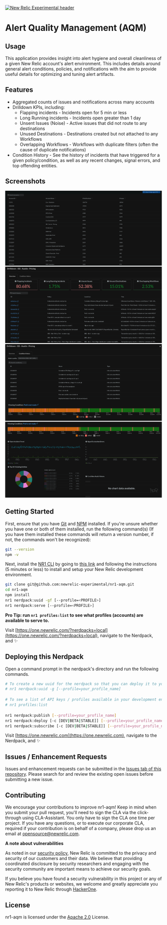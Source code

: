 [![New Relic Experimental header](https://github.com/newrelic/opensource-website/raw/master/src/images/categories/Experimental.png)](https://opensource.newrelic.com/oss-category/#new-relic-experimental)

# Alert Quality Management (AQM)

## Usage

This application provides insight into alert hygiene and overall cleanliness of a given New Relic account's alert environment. This includes details around general alert conditions, policies, and notifications with the aim to provide useful details for optimizing and tuning alert artifacts.

## Features
* Aggregated counts of issues and notifications across many accounts
* Drilldown KPIs, including:
   * Flapping incidents - Incidents open for 5 min or less
   * Long Running incidents - Incidents open greater than 1 day
   * Unsent Issues (Noise) - Active issues that did not route to any destinations
   * Unused Destinations - Destinations created but not attached to any Workflows
   * Overlapping Workflows - Workflows with duplicate filters (often the cause of duplicate notifications)
* Condition History - See the history of incidents that have triggered for a given policy/condition, as well as any recent changes, signal errors, and top offending entities.


## Screenshots
![Overview](screenshots/overview.png)
![Overview](screenshots/drilldown.png)
![Overview](screenshots/history1.png)
![Overview](screenshots/history2.png)

## Getting Started
First, ensure that you have [Git](https://git-scm.com/book/en/v2/Getting-Started-Installing-Git) and [NPM](https://www.npmjs.com/get-npm) installed. If you're unsure whether you have one or both of them installed, run the following command(s) (If you have them installed these commands will return a version number, if not, the commands won't be recognized):

```bash
git --version
npm -v
```

Next, install the [NR1 CLI](https://one.newrelic.com/launcher/developer-center.launcher) by going to [this link](https://one.newrelic.com/launcher/developer-center.launcher) and following the instructions (5 minutes or less) to install and setup your New Relic development environment.


```bash
git clone git@github.com:newrelic-experimental/nr1-aqm.git
cd nr1-aqm
npm install
nr1 nerdpack:uuid -gf [--profile=<PROFILE>]
nr1 nerdpack:serve [--profile=<PROFILE>]
```

**Pro Tip: run `nr1 profiles:list` to see what profiles (accounts) are available to serve to.**

Visit [https://one.newrelic.com/?nerdpacks=local](https://one.newrelic.com/?nerdpacks=local), navigate to the Nerdpack, and :sparkles:

## Deploying this Nerdpack

Open a command prompt in the nerdpack's directory and run the following commands.

```bash
# To create a new uuid for the nerdpack so that you can deploy it to your account:
# nr1 nerdpack:uuid -g [--profile=your_profile_name]

# To see a list of API keys / profiles available in your development environment:
# nr1 profiles:list

nr1 nerdpack:publish [--profile=your_profile_name]
nr1 nerdpack:deploy [-c [DEV|BETA|STABLE]] [--profile=your_profile_name]
nr1 nerdpack:subscribe [-c [DEV|BETA|STABLE]] [--profile=your_profile_name]
```

Visit [https://one.newrelic.com](https://one.newrelic.com), navigate to the Nerdpack, and :sparkles:

## Issues / Enhancement Requests

Issues and enhancement requests can be submitted in the [Issues tab of this repository](https://github.com/newrelic-experimental/nr1-aqm/issues). Please search for and review the existing open issues before submitting a new issue.

## Contributing

We encourage your contributions to improve nr1-aqm! Keep in mind when you submit your pull request, you'll need to sign the CLA via the click-through using CLA-Assistant. You only have to sign the CLA one time per project.
If you have any questions, or to execute our corporate CLA, required if your contribution is on behalf of a company,  please drop us an email at opensource@newrelic.com.

**A note about vulnerabilities**

As noted in our [security policy](../../security/policy), New Relic is committed to the privacy and security of our customers and their data. We believe that providing coordinated disclosure by security researchers and engaging with the security community are important means to achieve our security goals.

If you believe you have found a security vulnerability in this project or any of New Relic's products or websites, we welcome and greatly appreciate you reporting it to New Relic through [HackerOne](https://hackerone.com/newrelic).

## License
nr1-aqm is licensed under the [Apache 2.0](http://apache.org/licenses/LICENSE-2.0.txt) License.
